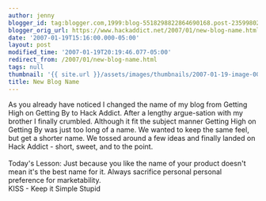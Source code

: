```yaml
---
author: jenny
blogger_id: tag:blogger.com,1999:blog-5518298822864690168.post-2359980293451886088
blogger_orig_url: https://www.hackaddict.net/2007/01/new-blog-name.html
date: '2007-01-19T15:16:00.000-05:00'
layout: post
modified_time: '2007-01-19T20:19:46.077-05:00'
redirect_from: /2007/01/new-blog-name.html
tags: null
thumbnail: '{{ site.url }}/assets/images/thumbnails/2007-01-19-image-0000.jpg'
title: New Blog Name
---
```


<img alt="" border="0" id="BLOGGER_PHOTO_ID_5021916013308825186" src="{{ site.url }}/assets/images/2007-01-19-image-0000.jpg" style="margin: 0pt 0pt 10px 10px; float: right; "/>As you already have noticed I changed the name of my blog from Getting High on Getting By to Hack Addict.  After a  lengthy argue-sation  with my brother I finally crumbled.   Although it fit the subject manner Getting High on Getting By was just too long of a name.  We wanted to keep the same feel, but get a shorter name.  We tossed around a few ideas and finally landed on Hack Addict - short, sweet, and to the point.<br/><br/>Today's Lesson:  Just because you like the name of your product doesn't mean it's the best name for it.  Always sacrifice personal personal preference for marketability.<br/>KISS - Keep it Simple Stupid